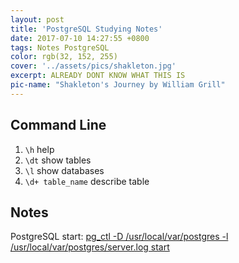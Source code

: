 ```yaml
---
layout: post
title: 'PostgreSQL Studying Notes'
date: 2017-07-10 14:27:55 +0800
tags: Notes PostgreSQL
color: rgb(32, 152, 255)
cover: '../assets/pics/shakleton.jpg'
excerpt: ALREADY DONT KNOW WHAT THIS IS
pic-name: "Shakleton's Journey by William Grill"
---
```


## Command Line
1. `\h` help
2. `\dt` show tables
3. `\l` show databases
4. `\d+ table_name` describe table

## Notes
PostgreSQL start:
[pg_ctl -D /usr/local/var/postgres -l /usr/local/var/postgres/server.log start](https://stackoverflow.com/questions/7975556/how-to-start-postgresql-server-on-mac-os-x)